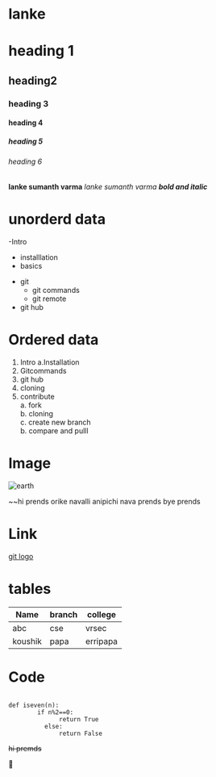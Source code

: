 # lanke

# heading 1
## heading2
### heading 3
#### heading 4
##### heading 5
###### heading 6
**lanke sumanth varma**
*lanke sumanth varma*
***bold and italic***
# **unorderd data**
-Intro 
   * installlation 
   * basics
- git
   * git commands
   * git remote
- git hub 
# **Ordered data**
1. Intro 
   a.Installation 
2. Gitcommands
3. git hub 
4. cloning 
5. contribute     
    a. fork    
    b. cloning     
    c. create new branch    
    b. compare and pulll    
#  **Image**
![earth](https://lh3.googleusercontent.com/proxy/wEvNyaCbgeAAXG_584aGp8oJyIkVO6k-uFyvzwTbsMgGa2A0MH4aZ0hep0pdQPg_-TXJpfHTU6A51fDWyhz6anQPxI-A9AfIg06wFsGrEIZ-qSxOrefC5Q0ZbLb5PTyMqxDCMW0wntJyqjpcSnoqu5k5ShXKspXm7EjV)

~~hi prends orike navalli anipichi nava prends bye prends

# **Link**
[git logo](https://lh3.googleusercontent.com/proxy/wEvNyaCbgeAAXG_584aGp8oJyIkVO6k-uFyvzwTbsMgGa2A0MH4aZ0hep0pdQPg_-TXJpfHTU6A51fDWyhz6anQPxI-A9AfIg06wFsGrEIZ-qSxOrefC5Q0ZbLb5PTyMqxDCMW0wntJyqjpcSnoqu5k5ShXKspXm7EjV)

# **tables**
Name|branch|college
----|------|-------
abc|cse|vrsec
koushik|papa|erripapa

# **Code**
``` 

def iseven(n):
        if n%2==0:
              return True
          else:
              return False
```
~~hi premds~~

:milk_glass:	
